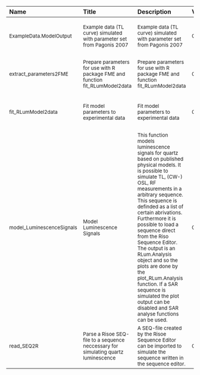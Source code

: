 

| Name                                 | Title                                                                                         | Description                                                                                                                                                                                                                                                                                                                                                                                                                                                                                                                                           | Version          | m.Date                  | m.Time                 | Author                                                                                                                                                | Citation      |
|:-------------------------------------|:----------------------------------------------------------------------------------------------|:------------------------------------------------------------------------------------------------------------------------------------------------------------------------------------------------------------------------------------------------------------------------------------------------------------------------------------------------------------------------------------------------------------------------------------------------------------------------------------------------------------------------------------------------------|:-----------------|:------------------------|:-----------------------|:------------------------------------------------------------------------------------------------------------------------------------------------------|:--------------|
| <sub>ExampleData.ModelOutput</sub>   | <sub>Example data (TL curve) simulated with parameter set from Pagonis 2007</sub>             | <sub>Example data (TL curve) simulated with parameter set from Pagonis 2007</sub>                                                                                                                                                                                                                                                                                                                                                                                                                                                                     | <sub>0.1.1</sub> | <sub>NA</sub>           | <sub>NA</sub>          | <sub>Johannes Friedrich, University of Bayreuth (Germany)<br /></sub>                                                                                 | <sub>NA</sub> |
| <sub>extract_parameters2FME</sub>    | <sub>Prepare parameters for use with R package FME and function  fit_RLumModel2data</sub>     | <sub>Prepare parameters for use with R package FME and function  fit_RLumModel2data</sub>                                                                                                                                                                                                                                                                                                                                                                                                                                                             | <sub>0.1.1</sub> | <sub>[2016-05-24]</sub> | <sub>(2017-10-17</sub> | <sub>Johannes Friedrich, University of Bayreuth (Germany),<br /></sub>                                                                                | <sub>NA</sub> |
| <sub>fit_RLumModel2data</sub>        | <sub>Fit model parameters to experimental data</sub>                                          | <sub>Fit model parameters to experimental data</sub>                                                                                                                                                                                                                                                                                                                                                                                                                                                                                                  | <sub>0.1.0</sub> | <sub>[2016-04-29]</sub> | <sub>(2017-10-17</sub> | <sub>Johannes Friedrich, University of Bayreuth (Germany)<br /></sub>                                                                                 | <sub>NA</sub> |
| <sub>model_LuminescenceSignals</sub> | <sub>Model Luminescence Signals</sub>                                                         | <sub>This function models luminescence signals for quartz based on published physical models. It is possible to simulate TL, (CW-) OSL, RF measurements in a arbitrary sequence. This sequence is definded as a  list  of certain abrivations. Furthermore it is possible to load a sequence direct from the Riso Sequence Editor. The output is an  RLum.Analysis object and so the plots are done by the  plot_RLum.Analysis  function. If a SAR sequence is simulated the plot output can be disabled and SAR analyse functions can be used.</sub> | <sub>0.1.4</sub> | <sub>2017-10-17</sub>   | <sub>13:48:47</sub>    | <sub>Johannes Friedrich, University of Bayreuth (Germany),<br /> Sebastian Kreutzer, IRAMAT-CRP2A, Universite Bordeaux Montaigne (France)<br /></sub> | <sub>NA</sub> |
| <sub>read_SEQ2R</sub>                | <sub>Parse a Risoe SEQ-file to a sequence neccessary for simulating quartz luminescence</sub> | <sub>A SEQ-file created by the Risoe Sequence Editor can be imported to simulate the sequence written in the sequence editor.</sub>                                                                                                                                                                                                                                                                                                                                                                                                                   | <sub>0.1.0</sub> | <sub>2017-10-13</sub>   | <sub>13:46:59</sub>    | <sub>Johannes Friedrich, University of Bayreuth (Germany),<br /></sub>                                                                                | <sub>NA</sub> |

